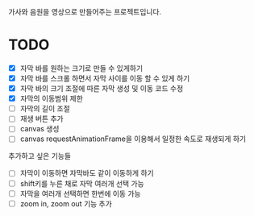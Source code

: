 가사와 음원을 영상으로 만들어주는 프로젝트입니다.

# TODO

- [x] 자막 바를 원하는 크기로 만들 수 있게하기
- [x] 자막 바를 스크롤 하면서 자막 사이를 이동 할 수 있게 하기
- [x] 자막 바의 크기 조절에 따른 자막 생성 및 이동 코드 수정
- [x] 자막의 이동범위 제한
- [ ] 자막의 길이 조절
- [ ] 재생 버튼 추가
- [ ] canvas 생성
- [ ] canvas requestAnimationFrame을 이용해서 일정한 속도로 재생되게 하기

추가하고 싶은 기능들

- [ ] 자막이 이동하면 자막바도 같이 이동하게 하기
- [ ] shift키를 누른 채로 자막 여러개 선택 가능
- [ ] 자막을 여러개 선택하면 한번에 이동 가능
- [ ] zoom in, zoom out 기능 추가
